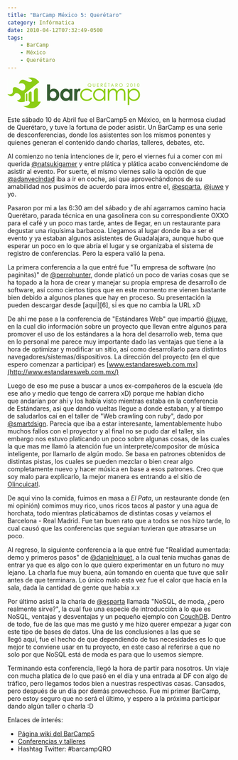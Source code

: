 ```yaml
---
title: "BarCamp México 5: Querétaro"
category: Infórmatica
date: 2010-04-12T07:32:49-0500
tags:
    - BarCamp
    - México
    - Querétaro
---
```


![BarCamp Logo](9c61f48c-bc33-4aa9-a452-9f69c5f8fc46.png) 

Este sábado 10 de Abril fue el BarCamp5 en México, en la hermosa ciudad de Querétaro, y tuve la fortuna de poder asistir. Un BarCamp es una serie de desconferencias, donde los asistentes son los mismos ponentes y quienes generan el contenido dando charlas, talleres, debates, etc.

Al comienzo no tenia intenciones de ir, pero el viernes fui a comer con mi querida [@natsukigamer](https://twitter.com/natsukigamer) y entre plática y plática acabo convenciéndome de asistir al evento. Por suerte, el mismo viernes salio la opción de que [@adanvecindad](https://twitter.com/adanvecindad) iba a ir en coche, así que aprovechándonos de su amabilidad nos pusimos de acuerdo para irnos entre el, [@esparta](https://twitter.com/esparta), [@juwe](https://twitter.com/juwe) y yo.

Pasaron por mi a las 6:30 am del sábado y de ahí agarramos camino hacia Querétaro, parada técnica en una gasolinera con su correspondiente OXXO para el café y un poco mas tarde, antes de llegar, en un restaurante para degustar una riquísima barbacoa. Llegamos al lugar donde iba a ser el evento y ya estaban algunos asistentes de Guadalajara, aunque hubo que esperar un poco en lo que abría el lugar y se organizaba el sistema de registro de conferencias. Pero la espera valió la pena.

La primera conferencia a la que entré fue &#34;Tu empresa de software (no paginitas)&#34; de [@perrohunter](https://twitter.com/perrohunter), donde platicó un poco de varias cosas que se ha topado a la hora de crear y manejar su propia empresa de desarrollo de software, así como ciertos tipos que en este momento me vienen bastante bien debido a algunos planes que hay en proceso. Su presentación la pueden descargar desde \[aqui\]\[6\], si es que no cambia la URL xD

De ahí me pase a la conferencia de &#34;Estándares Web&#34; que impartió [@juwe](https://twitter.com/juwe), en la cual dio información sobre un proyecto que llevan entre algunos para promover el uso de los estándares a la hora del desarrollo web, tema que en lo personal me parece muy importante dado las ventajas que tiene a la hora de optimizar y modificar un sitio, así como desarrollarlo para distintos navegadores/sistemas/dispositivos. La dirección del proyecto (en el que espero comenzar a participar) es [www.estandaresweb.com.mx](http://www.estandaresweb.com.mx/)

Luego de eso me puse a buscar a unos ex-compañeros de la escuela (de ese año y medio que tengo de carrera xD) porque me habían dicho que andarían por ahí y los había visto mientras estaba en la conferencia de Estándares, asi que dando vueltas llegue a donde estaban, y al tiempo de saludarlos caí en el taller de &#34;Web crawling con ruby&#34;, dado por [@smartdsign](https://twitter.com/smartdsign). Parecía que iba a estar interesante, lamentablemente hubo muchos fallos con el proyector y al final no se pudo dar el taller, sin embargo nos estuvo platicando un poco sobre algunas cosas, de las cuales la que mas me llamó la atención fue un interprete/compositor de música inteligente, por llamarlo de algún modo. Se basa en patrones obtenidos de distintas pistas, los cuales se pueden mezclar o bien crear algo completamente nuevo y hacer música en base a esos patrones. Creo que soy malo para explicarlo, la mejor manera es entrando a el sitio de [Olincuicatl](http://olincuicatl.com/).

De aquí vino la comida, fuimos en masa a _El Pata_, un restaurante donde (en mi opinión) comimos muy rico, unos ricos tacos al pastor y una agua de horchata, todo mientras platicábamos de distintas cosas y veíamos el Barcelona - Real Madrid. Fue tan buen rato que a todos se nos hizo tarde, lo cual causó que las conferencias que seguian tuvieran que atrasarse un poco.

Al regreso, la siguiente conferencia a la que entré fue &#34;Realidad aumentada: demo y primeros pasos&#34; de [@danielniquet](https://twitter.com/danielniquet), a la cual tenia muchas ganas de entrar ya que es algo con lo que quiero experimentar en un futuro no muy lejano. La charla fue muy buena, aún tomando en cuenta que tuve que salir antes de que terminara. Lo único malo esta vez fue el calor que hacía en la sala, dada la cantidad de gente que había x.x

Por último asistí a la charla de [@esparta](https://twitter.com/esparta) llamada &#34;NoSQL, de moda, ¿pero realmente sirve?&#34;, la cual fue una especie de introducción a lo que es NoSQL, ventajas y desventajas y un pequeño ejemplo con [CouchDB](http://couchdb.apache.org/). Dentro de todo, fue de las que mas me gustó y me hizo querer empezar a jugar con este tipo de bases de datos. Una de las conclusiones a las que se llegó aquí, fue el hecho de que dependiendo de tus necesidades es lo que mejor te conviene usar en tu proyecto, en este caso al referirse a que no solo por que NoSQL está de moda es para que lo usemos siempre.

Terminando esta conferencia, llegó la hora de partir para nosotros. Un viaje con mucha platica de lo que pasó en el día y una entrada al DF con algo de tráfico, pero llegamos todos bien a nuestras respectivas casas. Cansados, pero después de un día por demás provechoso. Fue mi primer BarCamp, pero estoy seguro que no será el último, y espero a la próxima participar dando algún taller o charla :D

Enlaces de interés: 

* [Página wiki del BarCamp5](http://barcamp.org/BarCampMexico5) 
* [Conferencias y talleres](http://barcamp.42simios.com/) 
* Hashtag Twitter: #barcampQRO